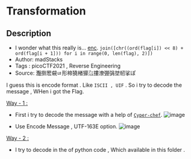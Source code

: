 # Transformation

## Description
- I wonder what this really is... [enc](https://github.com/Sriraj151/picoCTF_writeups/edit/main/Rev/1%20.%20Transformation/enc). `join([chr((ord(flag[i]) << 8) + ord(flag[i + 1])) for i in range(0, len(flag), 2)])`
- Author: madStacks
- Tags  : picoCTF2021 , Reverse Engineering
- Source: 灩捯䍔䙻ㄶ形楴獟楮獴㌴摟潦弸弲㘶㠴挲ぽ

I guess this is encode format . Like ` ISCII , UIF ` . So i try to decode the message , WHen i got the Flag.

<ins> Way - 1 <ins>:
- First i try to decode the message with a help of [`Cyper-chef`](https://gchq.github.io/CyberChef/).
![image](https://user-images.githubusercontent.com/76644058/201001158-35b36c23-73ce-4a42-acb9-93786cd3f798.png)

- Use Encode Message , UTF-163E option.
![image](https://user-images.githubusercontent.com/76644058/201001404-9079d411-e760-4570-9e89-80b36b70b733.png)

<ins> Way - 2 <ins>:
- I try to decode in the of python code , Which available in this folder .
